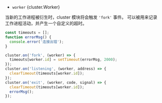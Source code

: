 <!-- YAML
added: v0.7.0
-->

* `worker` {cluster.Worker}

当新的工作进程被衍生时，cluster 模块将会触发 `'fork'` 事件。
可以被用来记录工作进程活动，并产生一个自定义的超时。

```js
const timeouts = [];
function errorMsg() {
  console.error('连接出错');
}

cluster.on('fork', (worker) => {
  timeouts[worker.id] = setTimeout(errorMsg, 2000);
});
cluster.on('listening', (worker, address) => {
  clearTimeout(timeouts[worker.id]);
});
cluster.on('exit', (worker, code, signal) => {
  clearTimeout(timeouts[worker.id]);
  errorMsg();
});
```

